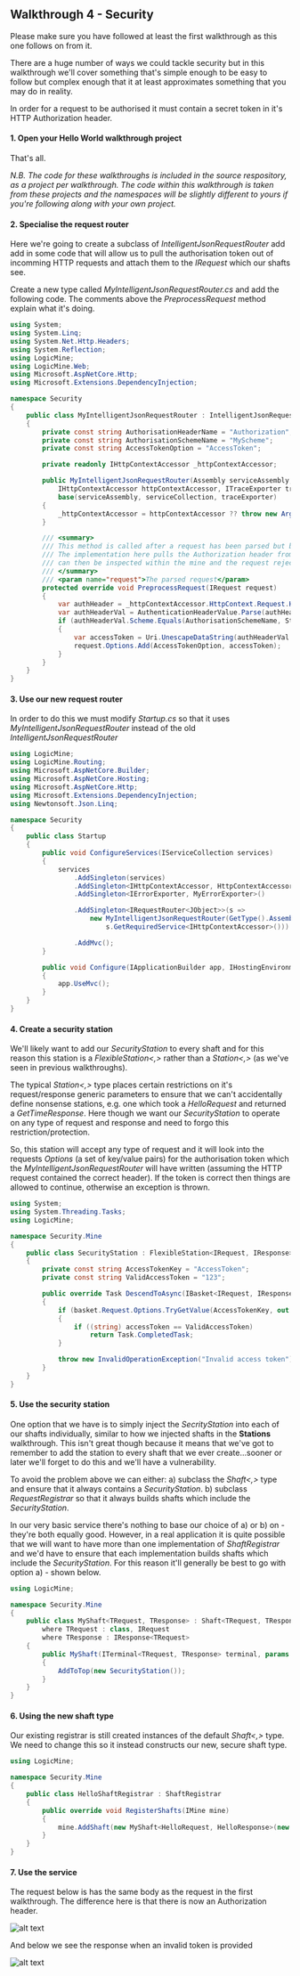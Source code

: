 ## Walkthrough 4 - Security
Please make sure you have followed at least the first walkthrough as this one follows on from it.

There are a huge number of ways we could tackle security but in this walkthrough we'll cover something that's simple enough to be easy to follow but complex enough that it at least approximates something that you may do in reality.

In order for a request to be authorised it must contain a secret token in it's HTTP Authorization header.

#### 1. Open your Hello World walkthrough project
That's all.

*N.B. The code for these walkthroughs is included in the source respository, as a project per walkthrough.  The code within this walkthrough is taken from these projects and the namespaces will be slightly different to yours if you're following along with your own project.*

#### 2. Specialise the request router
Here we're going to create a subclass of *IntelligentJsonRequestRouter* add add in some code that will allow us to pull the authorisation token out of incomming HTTP requests and attach them to the *IRequest* which our shafts see.

Create a new type called *MyIntelligentJsonRequestRouter.cs* and add the following code.  The comments above the *PreprocessRequest* method explain what it's doing.

```csharp
using System;
using System.Linq;
using System.Net.Http.Headers;
using System.Reflection;
using LogicMine;
using LogicMine.Web;
using Microsoft.AspNetCore.Http;
using Microsoft.Extensions.DependencyInjection;

namespace Security
{
    public class MyIntelligentJsonRequestRouter : IntelligentJsonRequestRouter
    {
        private const string AuthorisationHeaderName = "Authorization";
        private const string AuthorisationSchemeName = "MyScheme";
        private const string AccessTokenOption = "AccessToken";

        private readonly IHttpContextAccessor _httpContextAccessor;

        public MyIntelligentJsonRequestRouter(Assembly serviceAssembly, IServiceCollection serviceCollection,
            IHttpContextAccessor httpContextAccessor, ITraceExporter traceExporter = null) :
            base(serviceAssembly, serviceCollection, traceExporter)
        {
            _httpContextAccessor = httpContextAccessor ?? throw new ArgumentNullException(nameof(httpContextAccessor));
        }

        /// <summary>
        /// This method is called after a request has been parsed but before it's been dispatched to a mine.
        /// The implementation here pulls the Authorization header from HTTP request and adds it to the IRequest.  This
        /// can then be inspected within the mine and the request rejected if the access token is invalid.
        /// </summary>
        /// <param name="request">The parsed request</param>
        protected override void PreprocessRequest(IRequest request)
        {
            var authHeader = _httpContextAccessor.HttpContext.Request.Headers[AuthorisationHeaderName].FirstOrDefault();
            var authHeaderVal = AuthenticationHeaderValue.Parse(authHeader);
            if (authHeaderVal.Scheme.Equals(AuthorisationSchemeName, StringComparison.OrdinalIgnoreCase))
            {
                var accessToken = Uri.UnescapeDataString(authHeaderVal.Parameter);
                request.Options.Add(AccessTokenOption, accessToken);
            }
        }
    }
}
```

#### 3. Use our new request router
In order to do this we must modify *Startup.cs* so that it uses *MyIntelligentJsonRequestRouter* instead of the old *IntelligentJsonRequestRouter*

```csharp
using LogicMine;
using LogicMine.Routing;
using Microsoft.AspNetCore.Builder;
using Microsoft.AspNetCore.Hosting;
using Microsoft.AspNetCore.Http;
using Microsoft.Extensions.DependencyInjection;
using Newtonsoft.Json.Linq;

namespace Security
{
    public class Startup
    {
        public void ConfigureServices(IServiceCollection services)
        {
            services
                .AddSingleton(services)
                .AddSingleton<IHttpContextAccessor, HttpContextAccessor>()
                .AddSingleton<IErrorExporter, MyErrorExporter>()

                .AddSingleton<IRequestRouter<JObject>>(s =>
                    new MyIntelligentJsonRequestRouter(GetType().Assembly, services,
                        s.GetRequiredService<IHttpContextAccessor>()))

                .AddMvc();
        }

        public void Configure(IApplicationBuilder app, IHostingEnvironment env)
        {
            app.UseMvc();
        }
    }
}
```

#### 4. Create a security station
We'll likely want to add our *SecurityStation* to every shaft and for this reason this station is a *FlexibleStation<,>* rather than a *Station<,>* (as we've seen in previous walkthroughs).  

The typical *Station<,>* type places certain restrictions on it's request/response generic parameters to ensure that we can't accidentally define nonsense stations, e.g. one which took a *HelloRequest* and returned a *GetTimeResponse*.  Here though we want our *SecurityStation* to operate on any type of request and response and need to forgo this restriction/protection.

So, this station will accept any type of request and it will look into the requests *Options* (a set of key/value pairs) for the authorisation token which the *MyIntelligentJsonRequestRouter* will have written (assuming the HTTP request contained the correct header).  If the token is correct then things are allowed to continue, otherwise an exception is thrown. 

```csharp
using System;
using System.Threading.Tasks;
using LogicMine;

namespace Security.Mine
{
    public class SecurityStation : FlexibleStation<IRequest, IResponse>
    {
        private const string AccessTokenKey = "AccessToken";
        private const string ValidAccessToken = "123";

        public override Task DescendToAsync(IBasket<IRequest, IResponse> basket)
        {
            if (basket.Request.Options.TryGetValue(AccessTokenKey, out var accessToken))
            {
                if ((string) accessToken == ValidAccessToken)
                    return Task.CompletedTask;
            }

            throw new InvalidOperationException("Invalid access token");
        }
    }
}
```

#### 5. Use the security station
One option that we have is to simply inject the *SecrityStation* into each of our shafts individually, similar to how we injected shafts in the **Stations** walkthrough.  This isn't great though because it means that we've got to remember to add the station to every shaft that we ever create...sooner or later we'll forget to do this and we'll have a vulnerability.

To avoid the problem above we can either: 
  a) subclass the *Shaft<,>* type and ensure that it always contains a *SecurityStation*.
  b) subclass *RequestRegistrar* so that it always builds shafts which include the *SecurityStation*.
  
In our very basic service there's nothing to base our choice of a) or b) on - they're both equally good.  However, in a real application it is quite possible that we will want to have more than one implementation of *ShaftRegistrar* and we'd have to ensure that each implementation builds shafts which include the *SecurityStation*.  For this reason it'll generally be best to go with option a) - shown below.

```csharp
using LogicMine;

namespace Security.Mine
{
    public class MyShaft<TRequest, TResponse> : Shaft<TRequest, TResponse> 
        where TRequest : class, IRequest
        where TResponse : IResponse<TRequest>
    {
        public MyShaft(ITerminal<TRequest, TResponse> terminal, params IStation[] stations) : base(terminal, stations)
        {
            AddToTop(new SecurityStation());
        }
    }
}
```

#### 6. Using the new shaft type
Our existing registrar is still created instances of the default *Shaft<,>* type.  We need to change this so it instead constructs our new, secure shaft type.

```csharp
using LogicMine;

namespace Security.Mine
{
    public class HelloShaftRegistrar : ShaftRegistrar
    {
        public override void RegisterShafts(IMine mine)
        {
            mine.AddShaft(new MyShaft<HelloRequest, HelloResponse>(new HelloTerminal()));
        }
    }
}
```

#### 7. Use the service
The request below is has the same body as the request in the first walkthrough.  The difference here is that there is now an  Authorization header.

![alt text](Images/Walkthrough/Security_Postman_Good.png)

And below we see the response when an invalid token is provided

![alt text](Images/Walkthrough/Security_Postman_Bad.png)
